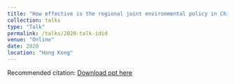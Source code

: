 ```yaml
---
title: "How effective is the regional joint environmental policy in China? Evidence from inverse difference-in-differences"
collection: talks
type: "Talk"
permalink: /talks/2020-talk-idid
venue: "Online"
date: 2020
location: "Hong Kong"
---
```


Recommended citation: [Download ppt here](http://ningningzhang-nina.io/files/idid.pdf)
